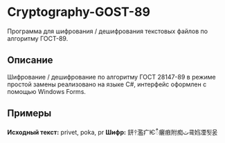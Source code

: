# Cryptography-GOST-89
Программа для шифрования / дешифрования текстовых файлов по алгоритму ГОСТ-89.
## Описание
Шифрование / дешифрование по алгоритму ГОСТ 28147-89 в режиме простой замены реализовано на языке C#, интерфейс оформлен с помощью Windows Forms.
## Примеры
<strong>Исходный текст:</strong> privet, poka, pr
<strong>Шифр:</strong> 鈃ᛳ濫疒Ѥᬷ㿛㾲附痴ٺ쿜㛀凐툇욼
